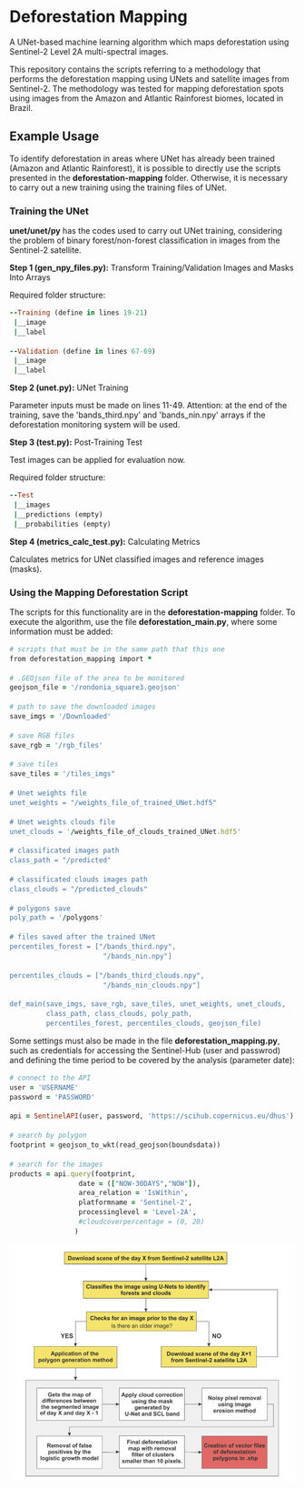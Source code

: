 # Deforestation Mapping
A UNet-based machine learning algorithm which maps deforestation using Sentinel-2 Level 2A multi-spectral images.

This repository contains the scripts referring to a methodology that performs the deforestation mapping using UNets and satellite images from Sentinel-2. The methodology was tested for mapping deforestation spots using images from the Amazon and Atlantic Rainforest biomes, located in Brazil.

## Example Usage
To identify deforestation in areas where UNet has already been trained (Amazon and Atlantic Rainforest), it is possible to directly use the scripts presented in the **deforestation-mapping** folder. Otherwise, it is necessary to carry out a new training using the training files of UNet.

### Training the UNet
**unet/unet/py** has the codes used to carry out UNet training, considering the problem of binary forest/non-forest classification in images from the Sentinel-2 satellite.

**Step 1 (gen_npy_files.py):** Transform Training/Validation Images and Masks Into Arrays

Required folder structure:

```ruby
--Training (define in lines 19-21)
 |__image
 |__label

--Validation (define in lines 67-69)
 |__image
 |__label
 ```
 
 **Step 2 (unet.py):** UNet Training 
 
Parameter inputs must be made on lines 11-49. Attention: at the end of the training, save the 'bands_third.npy' and 'bands_nin.npy' arrays if the deforestation monitoring system will be used.

**Step 3 (test.py):** Post-Training Test

Test images can be applied for evaluation now. 

Required folder structure:

```ruby
--Test
 |__images
 |__predictions (empty)
 |__probabilities (empty)
```

**Step 4 (metrics_calc_test.py):** Calculating Metrics

Calculates metrics for UNet classified images and reference images (masks).

### Using the Mapping Deforestation Script
The scripts for this functionality are in the **deforestation-mapping** folder. To execute the algorithm, use the file **deforestation_main.py**, where some information must be added:

```ruby
# scripts that must be in the same path that this one
from deforestation_mapping import *

# .GEOjson file of the area to be monitored
geojson_file = '/rondonia_square3.geojson'

# path to save the downloaded images
save_imgs = '/Downloaded'

# save RGB files
save_rgb = '/rgb_files'

# save tiles
save_tiles = '/tiles_imgs"

# Unet weights file
unet_weights = "/weights_file_of_trained_UNet.hdf5"

# Unet weights clouds file
unet_clouds = '/weights_file_of_clouds_trained_UNet.hdf5'

# classificated images path
class_path = "/predicted"

# classificated clouds images path
class_clouds = "/predicted_clouds"

# polygons save
poly_path = '/polygons'

# files saved after the trained UNet
percentiles_forest = ["/bands_third.npy",
                       "/bands_nin.npy"]

percentiles_clouds = ["/bands_third_clouds.npy",
                       "/bands_nin_clouds.npy"]

def_main(save_imgs, save_rgb, save_tiles, unet_weights, unet_clouds,
         class_path, class_clouds, poly_path, 
         percentiles_forest, percentiles_clouds, geojson_file)
```

Some settings must also be made in the file **deforestation_mapping.py**, such as credentials for accessing the Sentinel-Hub (user and passwrod) and defining the time period to be covered by the analysis (parameter date):

```ruby
# connect to the API
user = 'USERNAME'
password = 'PASSWORD' 

api = SentinelAPI(user, password, 'https://scihub.copernicus.eu/dhus')

# search by polygon
footprint = geojson_to_wkt(read_geojson(boundsdata))

# search for the images
products = api.query(footprint,
                 date = (["NOW-30DAYS","NOW"]),
                 area_relation = 'IsWithin',
                 platformname = 'Sentinel-2',
                 processinglevel = 'Level-2A',
                 #cloudcoverpercentage = (0, 20)
                )
```

![Image not found](https://github.com/aryaninamdar/Deforestation-Mapping/blob/main/examples/example1-2.png)
